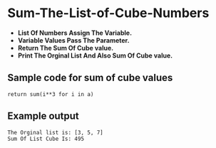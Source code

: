 # Sum-The-List-of-Cube-Numbers
- **List Of Numbers Assign The Variable.**
- **Variable Values Pass The Parameter.**
- **Return The Sum Of Cube value.**
- **Print The Orginal List And Also Sum Of Cube value.**

## Sample code for sum of cube values 
```
return sum(i**3 for i in a)
```
## Example output
```sh
The Orginal list is: [3, 5, 7]
Sum Of List Cube Is: 495
```

